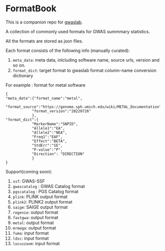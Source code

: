 # FormatBook

This is a companion repo for [gwaslab](https://github.com/Cloufield/gwaslab). 

A collection of commonly used formats for GWAS summmary statistics. 

All the formats are stored as json files.

Each format consists of the following info (manually curated):
1. `meta_data`: meta data, inlcluding software name, source urls, version and so on.
2. `format_dict`: target format to gwaslab format column-name conversion dictionary 

For example : format for metal software
```
{
"meta_data":{"format_name":"metal",
            "format_source":"https://genome.sph.umich.edu/wiki/METAL_Documentation",
            "format_version":"20220726"
            },
"format_dict":{
            "MarkerName":"SNPID",
            "Allele1":"EA",
            "Allele2":"NEA",
            "Freq1":"EAF",
            "Effect":"BETA",
            "StdErr":"SE",
            "P-value":"P",
            "Direction": "DIRECTION"
            }
}
```

Support(coming soon):
1. `ssf`: GWAS-SSF
2. `gwascatalog` : GWAS Catalog format
3. `pgscatalog` : PGS Catalog format
4. `plink`: PLINK output format
5. `plink2`:  PLINK2 output format
6. `saige`: SAIGE output format
7. `regenie`: output format
8. `fastgwa`: output format
9. `metal`: output format
10. `mrmega`: output format
11. `fuma`: input format
12. `ldsc`: input format
13. `locuszoom`: input format
